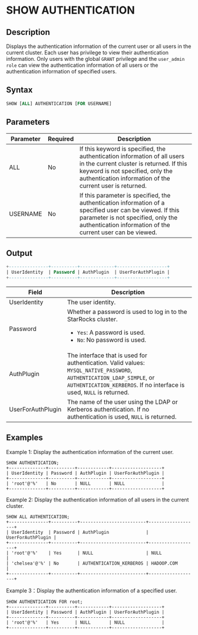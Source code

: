 # SHOW AUTHENTICATION

## Description

Displays the authentication information of the current user or all users in the current cluster. Each user has privilege to view their authentication information. Only users with the global `GRANT` privilege and the `user_admin role` can view the authentication information of all users or the authentication information of specified users.

## Syntax

```SQL
SHOW [ALL] AUTHENTICATION [FOR USERNAME]
```

## Parameters

| **Parameter** | **Required** | **Description**                                              |
| ------------- | ------------ | ------------------------------------------------------------ |
| ALL           | No           | If this keyword is specified, the authentication information of all users in the current cluster is returned. If this keyword is not specified, only the authentication information of the current user is returned. |
| USERNAME      | No           | If this parameter is specified, the authentication information of a specified user can be viewed. If this parameter is not specified, only the authentication information of the current user can be viewed. |

## Output

```SQL
+---------------+----------+-------------+-------------------+
| UserIdentity  | Password | AuthPlugin  | UserForAuthPlugin |
+---------------+----------+-------------+-------------------+
```

| **Field**         | **Description**                                              |
| ----------------- | ------------------------------------------------------------ |
| UserIdentity      | The user identity.                                           |
| Password          | Whether a password is used to log in to the StarRocks cluster.<ul><li>`Yes`: A password is used.</li><li>`No`: No password is used.</li></ul> |
| AuthPlugin        | The interface that is used for authentication. Valid values: `MYSQL_NATIVE_PASSWORD`,  `AUTHENTICATION_LDAP_SIMPLE`, or `AUTHENTICATION_KERBEROS`. If no interface is used, `NULL` is returned. |
| UserForAuthPlugin | The name of the user using the LDAP or Kerberos authentication. If no authentication is used, `NULL` is returned. |

## Examples

Example 1: Display the authentication information of the current user.

```Plain
SHOW AUTHENTICATION;
+--------------+----------+------------+-------------------+
| UserIdentity | Password | AuthPlugin | UserForAuthPlugin |
+--------------+----------+------------+-------------------+
| 'root'@'%'   | No       | NULL       | NULL              |
+--------------+----------+------------+-------------------+
```

Example 2: Display the authentication information of all users in the current cluster.

```Plain
SHOW ALL AUTHENTICATION;
+---------------+----------+-------------------------+-------------------+
| UserIdentity  | Password | AuthPlugin              | UserForAuthPlugin |
+---------------+----------+-------------------------+-------------------+
| 'root'@'%'    | Yes      | NULL                    | NULL              |
| 'chelsea'@'%' | No       | AUTHENTICATION_KERBEROS | HADOOP.COM        |
+---------------+----------+-------------------------+-------------------+
```

Example 3：Display the authentication information of a specified user.

```Plain
SHOW AUTHENTICATION FOR root;
+--------------+----------+------------+-------------------+
| UserIdentity | Password | AuthPlugin | UserForAuthPlugin |
+--------------+----------+------------+-------------------+
| 'root'@'%'   | Yes      | NULL       | NULL              |
+--------------+----------+------------+-------------------+
```
